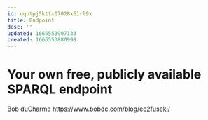 ```yaml
---
id: uqbtpj5ktfx07028x61rl9x
title: Endpoint
desc: ''
updated: 1666553907133
created: 1666553880998
---
```


# Your own free, publicly available SPARQL endpoint

Bob duCharme
https://www.bobdc.com/blog/ec2fuseki/